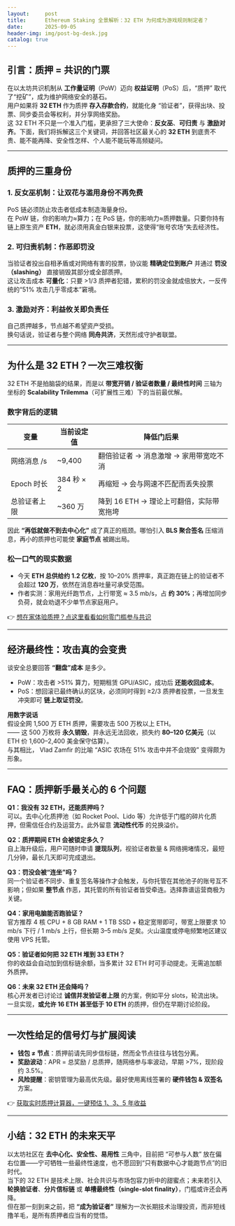 ```yaml
---
layout:     post
title:      Ethereum Staking 全景解析：32 ETH 为何成为游戏规则制定者？
date:       2025-09-05
header-img: img/post-bg-desk.jpg
catalog: true
---
```


## 引言：质押 = 共识的门票

在以太坊共识机制从 **工作量证明**（PoW）迈向 **权益证明**（PoS）后，“质押” 取代了“挖矿”，成为维护网络安全的基石。  
用户如果将 **32 ETH** 作为质押 **存入存款合约**，就能化身 “验证者”，获得出块、投票、同步委员会等权利，并分享网络奖励。  
这 32 ETH 不只是一个准入门槛，更承担了三大使命：**反女巫**、**可归责** 与 **激励对齐**。下面，我们将拆解这三个关键词，并回答社区最关心的 **32 ETH** 到底贵不贵、能不能再降、安全性怎样、个人能不能玩等高频疑问。

---

## 质押的三重身份

### 1. 反女巫机制：让双花与滥用身份不再免费  
PoS 链必须防止攻击者低成本制造海量身份。  
在 PoW 链，你的影响力≈算力；在 PoS 链，你的影响力≈质押数量。只要你持有链上原生资产 **ETH**，就必须用真金白银来投票，这使得“账号农场”失去经济性。

### 2. 可归责机制：作恶即罚没  
当验证者投出自相矛盾或对网络有害的投票，协议能 **精确定位到账户** 并通过 **罚没（slashing）** 直接销毁其部分或全部质押。  
这让攻击成本 **可量化**：只要 >1/3 质押者犯错，累积的罚没金就成倍放大，一反传统的“51% 攻击几乎零成本”窘境。

### 3. 激励对齐：利益攸关即负责任  
自己质押越多，节点越不希望资产受损。  
换句话说，验证者与整个网络 **同舟共济**，天然形成守护者联盟。

---

## 为什么是 32 ETH？一次三难权衡

32 ETH 不是拍脑袋的结果，而是以 **带宽开销 / 验证者数量 / 最终性时间** 三轴为坐标的 **Scalability Trilemma**（可扩展性三难）下的当前最优解。

### 数字背后的逻辑

| 变量             | 当前设定值 | 降低门后果                              |
|------------------|------------|-----------------------------------------|
| 网络消息 /s      | ~9,400     | 翻倍验证者 → 消息激增 → 家用带宽吃不消  |
| Epoch 时长       | 384 秒 × 2 | 再缩短 → 会与网速不匹配而丢失投票       |
| 总验证者上限     | ~360 万    | 降到 16 ETH → 理论上可翻倍，实际带宽拖垮 |

因此 **“再低就做不到去中心化”** 成了真正的瓶颈。哪怕引入 **BLS 聚合签名** 压缩消息，再小的质押也可能使 **家庭节点** 被踢出局。

### 松一口气的现实数据

- 今天 **ETH 总供给约 1.2 亿枚**，按 10–20% 质押率，真正跑在链上的验证者不会超过 **120 万**，依然在消息吞吐量可承受范围。  
- 作者实测：家用光纤跑节点，上行带宽 ≈ 3.5 mb/s，占 **约 30%**；再增加同步负荷，就会劝退不少单节点家庭用户。

👉 [想在家体验质押？点这里看看如何零门槛参与共识](https://okxdog.com/)

---

## 经济最终性：攻击真的会变贵

谈安全总要回答 **“翻盘”成本** 是多少。

- PoW：攻击者 >51% 算力，短期租赁 GPU/ASIC，成功后 **还能收回成本**。  
- PoS：想回滚已最终确认的区块，必须同时得到 ≥2/3 质押者投票，一旦发生冲突即可 **链上取证罚没**。  

**用数字说话**  
假设全网 1,500 万 ETH 质押，需要攻击 500 万枚以上 ETH。  
—— 这 500 万枚将 **永久销毁**，并永远无法回收，损失约 **80–120 亿美元**（以 ETH 价 1,600–2,400 美金保守估算）。  
与其相比， Vlad Zamfir 的比喻 “ASIC 农场在 51% 攻击中并不会烧毁” 变得颇为形象。

---

## FAQ：质押新手最关心的 6 个问题

**Q1：我没有 32 ETH，还能质押吗？**  
可以。去中心化质押池（如 Rocket Pool、Lido 等）允许低于门槛的碎片化质押，但需信任合约及运营方。此外留意 **流动性代币** 的兑换溢价。

**Q2：质押期间 ETH 会被锁定多久？**  
自上海升级后，用户可随时申请 **提现队列**，视验证者数量 & 网络拥堵情况，最短几分钟，最长几天即可完成退出。

**Q3：罚没会被“连坐”吗？**  
同一个验证者不同步、重复签名等操作才会触发，与你托管在其他池子的账号互不影响；但如果 **整节点** 作恶，其托管的所有验证者皆受牵连。选择靠谱运营商极为关键。

**Q4：家用电脑能否跑验证？**  
官方推荐 4 核 CPU + 8 GB RAM + 1 TB SSD + 稳定宽带即可，带宽上限要求 10 mb/s 下行 / 1 mb/s 上行，但长期 3–5 mb/s 足矣。火山温度或停电频繁地区建议使用 VPS 托管。

**Q5：验证者如何把 32 ETH 堆到 33 ETH？**  
你的收益会自动加到信标链余额，当多累计 32 ETH 时可手动提走。无需追加额外质押。

**Q6：未来 32 ETH 还会降吗？**  
核心开发者已讨论过 **诚信并发验证者上限** 的方案，例如平分 slots，轮流出块。一旦实现，**或允许 16 ETH 甚至低于 10 ETH** 的质押，但仍在早期讨论阶段。

---

## 一次性给足的信号灯与扩展阅读

- **钱包 ≠ 节点**：质押前请先同步信标链，然而全节点往往与钱包分离。  
- **奖励波动**：APR = 总奖励 / 总质押，随网络参与率波动，早期 >7%，现阶段约 3.5%。  
- **风险提醒**：密钥管理为最高优先级。最好使用离线签署的 **硬件钱包 & 双签名** 方案。

👉 [获取实时质押计算器，一键预估 1、3、5 年收益](https://okxdog.com/)

---

## 小结：32 ETH 的未来天平

以太坊社区在 **去中心化、安全性、易用性** 三角中，目前把 “可参与人数” 放在偏右位置——宁可牺牲一些最终性速度，也不愿回到“只有数据中心才能跑节点”的旧时代。  
当下的 32 ETH 是技术上限、社会共识与市场包容力折中的甜蜜点；未来若引入 **轮换验证者**、**分片信标链** 或 **单槽最终性（single-slot finality）**，门槛或许还会再降。  
但在那一刻到来之前，把 **“成为验证者”** 理解为一次长期技术治理投资，而非短线撸羊毛，是所有质押者应当有的觉悟。